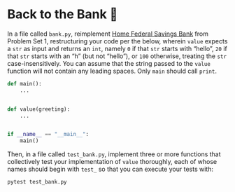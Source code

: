 # Back to the Bank 🏦

In a file called `bank.py`, reimplement [Home Federal Savings Bank](https://cs50.harvard.edu/python/2022/psets/1/bank/) from Problem Set 1, restructuring your code per the below, wherein `value` expects a `str` as input and returns an `int`, namely `0` if that `str` starts with “hello”, `20` if that `str` starts with an “h” (but not “hello”), or `100` otherwise, treating the `str` case-insensitively. You can assume that the string passed to the `value` function will not contain any leading spaces. Only `main` should call `print`.

```python
def main():
    ...


def value(greeting):
    ...


if __name__ == "__main__":
    main()
```

Then, in a file called `test_bank.py`, implement three or more functions that collectively test your implementation of `value` thoroughly, each of whose names should begin with `test_` so that you can execute your tests with:

```python
pytest test_bank.py
```
